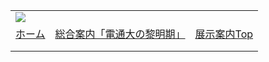 |  |  |  |
| --- | --- | --- |
| ![](../image/common/uec_header1.jpg) | | |
| [ホーム](../index.html) | [総合案内「電通大の黎明期」](../dawn/dawn01.html) | [展示案内Top](../exhibit/exhibit01.html) | [研究資料アーカイブ](../archive/archive01.html) | [時事フォーラム](../proposal/proposal01.html) | [関連リンク](../link/link01.html) |  第７展示室について | [本HPについて](../about/about2.html) | [アクセス](../access/access.html) | | |
| |  |  |  | | --- | --- | --- | | |  | | --- | | [![](image/campas_1960m.jpg)](image/campas_1960.jpg) | | [写真] 1960年代初頭の調布キャンパス |       電気通信大学のルーツ   - 1918年(大正７年） ![](../image/common/spacer.gif) 社団法人電信協会無線電信講習所が創立。- 1942年(昭和17年） ![](../image/common/spacer.gif) 逓信省に移管。官立無線電信講習所発足- 1944年(昭和19年） ![](../image/common/spacer.gif) 藤沢分教場を開設。- 1945年(昭和20年） ![](../image/common/spacer.gif) 中央無線電信講習所に改称。- 1948年(昭和23年） ![](../image/common/spacer.gif) 文部省に移管。- 1949年(昭和24年）  ![](../image/common/spacer.gif)新制電気通信大学となる（目黒校舎）。- 1957年(昭和32年）  ![](../image/common/spacer.gif)全学調布へ移転完了。 | | |  |  |  | | --- | --- | --- | | 第７展示室について       電気通信大学コミュニケーション・ミュージアム第7展示室は、主として1950年代から1970年代初頭の電気通信大学の黎明期の歴史に関する資料の収集・展示、及び下記旧11学科に関する記録の収集に努めています。また、インターネットを介した資料の公開ならびに過去・現在の科学技術に関し、電気通信大学関係者のみならず一般の皆様との意見交換の場を築くことに努めています。展示等の企画運営は、現在、中川直哉先生（電気通信大学名誉教授）、和田節子先生（元電気通信大学准教授）、後藤俊成先生（電気通信大学名誉教授）が第7展示室の学術調査員としてあたられています。     [ 電気通信大学旧11学科 ]   * 電子情報学科(R) - 旧電波通信学科（船舶通信専攻と陸上通信専攻が1953年に統合して電波通信専攻、1959年に電波通信学科に改称）から1966年電波通信学科（と通信工学科）に改組、1983年電子情報学科に改組。* 通信工学科 (C) - 旧電波通信学科から1966年通信工学科（と電波通信学科）に改組。* 応用電子工学科 (T) - 電波工学専攻から1959年電波工学科に改称、1966年に応用電子工学科に改組。* 電子工学科 (E) -1959年増設。「電子工学科」としては国立大学で2番目にできた。* 経営工学科 (B) -1953年通信経営専攻として増設、1959年通信経営学科に改称、1967年経営工学科に改組。* 機械工学科 (M) - 1960年通信機械工学科として増設、1966年改組。* 機械工学第二学科 (N) - 1974年増設。大学科制移行時に合併して機械制御工学科に再編。* 材料科学科 (S) -1964年に通信材料工学科として増設、1968年改組。* 物理工学科 (P) - 1967年増設。SとPは大学科制移行時に合併して電子物性工学科に再編。* 計算機科学科 (D) - 1970年に電子計算機学科として増設、1977年改称。* 情報数理工学科 (I) - 1973年増設。    ●第７展示室では、下記リストを含むこの時期の論文、新聞・雑誌記事、写真、メモなど、電気通信大学に関する資料のご提供を広く学外の皆様にもお願いしております。どんな形式でも構いません。ご協力をいただける節は以下あてご連絡いただきますようお願いいたします    e-mail: uecmuse@muse.or.jp     * 核磁気共鳴（NMR)* 電子スピン共鳴(ESR)* 電波時計* 星間空間実験装置* レーザー* 南極観測* 超伝導回路* インビーム質量分光* カイトアンテナ* その他      |  | | --- | | [ 第7展示室友の会事務局 ] | | 深沢武雄（電気通信大学電子工学科卒・目黒会会員） | | |
| |  | | --- | | ![](../image/common/spacer.gif)   電気通信大学コミュニケーション・ミュージアム第７展示室友の会  東京都町田市玉川学園6-3-100  UEC Museum of Communications Exhibition Room#7 Associates  e-mail: uecmuse7@muse.or.jp  Copyright all reserved by UEC Museum of Communications Exhibition Room#7 Associates | | |
